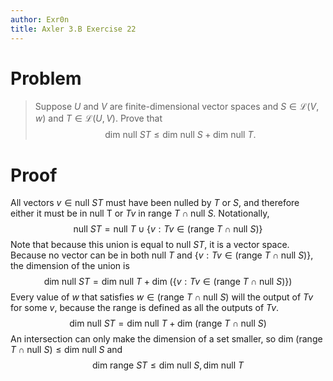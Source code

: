 ```yaml
---
author: Exr0n
title: Axler 3.B Exercise 22
---
```


# Problem

> Suppose $U$ and $V$ are finite-dimensional vector spaces and
> $S \in \mathcal L(V ,w)$ and $T \in \mathcal L(U, V)$. Prove that
> $$\text{dim null }ST \leq \text{dim null }S + \text{dim null }T.$$

# Proof

All vectors $v \in \text{null }ST$ must have been nulled by $T$ or $S$,
and therefore either it must be in $\text{null T}$ or $Tv$ in
$\text{range }T \cap \text{null }S$. Notationally,
$$\text{null }ST = \text{null }T \cup \{v : Tv \in \left(\text{range }T \cap \text{null }S\right)\}$$
Note that because this union is equal to $\text{null }ST$, it is a
vector space. Because no vector can be in both $\text{null }T$ and
$\{v : Tv \in \left(\text{range }T \cap \text{null }S\right)\}$, the
dimension of the union is
$$\text{dim null }ST = \text{dim null }T + \text{dim }\left(\{v : Tv \in \left(\text{range }T \cap \text{null }S\right)\}\right)$$
Every value of $w$ that satisfies
$w \in \left(\text{range }T \cap \text{null }S\right)$ will the output
of $Tv$ for some $v$, because the range is defined as all the outputs of
$Tv$.
$$\text{dim null }ST = \text{dim null }T + \text{dim }\left(\text{range }T \cap \text{null }S\right)$$
An intersection can only make the dimension of a set smaller, so
$\text{dim }\left(\text{range }T \cap \text{null }S\right) \leq \text{dim null }S$
and $$\text{dim range }ST \leq \text{dim null }S, \text{dim null }T$$
